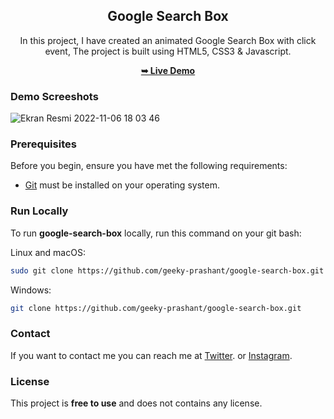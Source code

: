 <div align="center">
  

  <h2 align="center">Google Search Box</h2>

  In this project, I have created an animated Google Search Box with click event, The project is built using HTML5, CSS3 & Javascript.

  <a href="https://tolgaugurlu.github.io/google-search-box/"><strong>➥ Live Demo</strong></a>

</div>

### Demo Screeshots

![Ekran Resmi 2022-11-06 18 03 46](https://user-images.githubusercontent.com/85436268/200321369-1aa0b5f8-05a4-4de9-b44a-28ee12a9fe02.png)


### Prerequisites

Before you begin, ensure you have met the following requirements:

* [Git](https://git-scm.com/downloads "Download Git") must be installed on your operating system.

### Run Locally

To run **google-search-box** locally, run this command on your git bash:

Linux and macOS:

```bash
sudo git clone https://github.com/geeky-prashant/google-search-box.git
```

Windows:

```bash
git clone https://github.com/geeky-prashant/google-search-box.git
```

### Contact

If you want to contact me you can reach me at [Twitter](https://www.twitter.com/tolgaaugurlu). or 
[Instagram](https://www.instagram.com/tolgaaugurlu).

### License

This project is **free to use** and does not contains any license.

